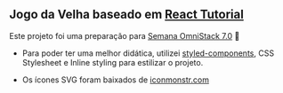 ## Jogo da Velha baseado em [React Tutorial](https://reactjs.org/tutorial/tutorial.html)

Este projeto foi uma preparação para [Semana OmniStack 7.0](https://rocketseat.com.br/week-7) 🚀

- Para poder ter uma melhor didática, utilizei [styled-components](https://www.styled-components.com/), CSS Stylesheet e Inline styling para estilizar o projeto.

- Os ícones SVG foram baixados de [iconmonstr.com](https://iconmonstr.com/)
